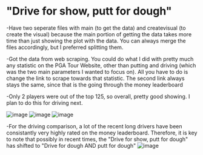 # "Drive for show, putt for dough"

-Have two seperate files with main (to get the data) and createvisual (to create the visual) because the main portion of getting the data takes more time than just showing the plot with the data. You can always merge the files accordingly, but I preferred splitting them.

-Got the data from web scraping. You could do what I did with pretty much any statistic on the PGA Tour Website, other than putting and driving (which was the two main parameters I wanted to focus on). All you have to do is change the link to scrape towards that statistic. The second link always stays the same, since that is the going through the money leaderboard 

-Only 2 players were out of the top 125, so overall, pretty good showing. I plan to do this for driving next.

![image](https://user-images.githubusercontent.com/62976976/81375636-cdd5a600-90b6-11ea-9604-b65f1eaa0799.png)
![image](https://user-images.githubusercontent.com/62976976/81375662-da59fe80-90b6-11ea-977a-68f303c7267d.png)
![image](https://user-images.githubusercontent.com/62976976/81374062-2c008a00-90b3-11ea-8057-50e1b05461f8.png)

-For the driving comparison, a lot of the recent long drivers have been consistantly very highly rated on the money leaderboard. Therefore, it is key to note that possibly in recent times, the "Drive for show, putt for dough" has shifted to "Drive for dough AND putt for dough"
![image](https://user-images.githubusercontent.com/62976976/81458365-dd083280-914e-11ea-89fc-e4deafb44c4d.png)
